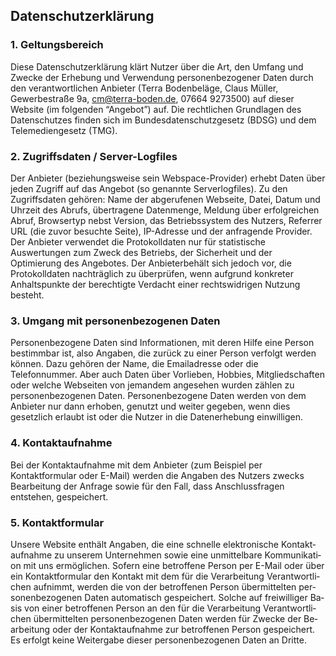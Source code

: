 ---
---
<h2 class="c-headline c-headline--primary c-headline--with-spacing">Datenschutzerklärung</h2>

<h3 class="c-headline c-headline--no-spacing c-headline--text-sizing c-headline--body-font">1. Geltungsbereich</h3>

Diese Datenschutzerklärung klärt Nutzer über die Art, den Umfang und Zwecke der Erhebung und Verwendung personenbezogener Daten durch den verantwortlichen Anbieter (Terra Bodenbeläge, Claus Müller, Gewerbestraße 9a, cm@terra-boden.de, 07664 9273500) auf dieser Website (im folgenden “Angebot”) auf. Die rechtlichen Grundlagen des Datenschutzes finden sich im Bundesdatenschutzgesetz (BDSG) und dem Telemediengesetz (TMG).

<h3 class="c-headline c-headline--no-spacing c-headline--text-sizing c-headline--body-font">2. Zugriffsdaten / Server-Logfiles</h3>

Der Anbieter (beziehungsweise sein Webspace-Provider) erhebt Daten über jeden Zugriff auf das Angebot (so genannte Serverlogfiles). Zu den Zugriffsdaten gehören: Name der abgerufenen Webseite, Datei, Datum und Uhrzeit des Abrufs, übertragene Datenmenge, Meldung über erfolgreichen Abruf, Browsertyp nebst Version, das Betriebssystem des Nutzers, Referrer URL (die zuvor besuchte Seite), IP-Adresse und der anfragende Provider. Der Anbieter verwendet die Protokolldaten nur für statistische Auswertungen zum Zweck des Betriebs, der Sicherheit und der Optimierung des Angebotes. Der Anbieterbehält sich jedoch vor, die Protokolldaten nachträglich zu überprüfen, wenn aufgrund konkreter Anhaltspunkte der berechtigte Verdacht einer rechtswidrigen Nutzung besteht.

<h3 class="c-headline c-headline--no-spacing c-headline--text-sizing c-headline--body-font">3. Umgang mit personenbezogenen Daten</h3>

Personenbezogene Daten sind Informationen, mit deren Hilfe eine Person bestimmbar ist, also Angaben, die zurück zu einer Person verfolgt werden können. Dazu gehören der Name, die Emailadresse oder die Telefonnummer. Aber auch Daten über Vorlieben, Hobbies, Mitgliedschaften oder welche Webseiten von jemandem angesehen wurden zählen zu personenbezogenen Daten. Personenbezogene Daten werden von dem Anbieter nur dann erhoben, genutzt und weiter gegeben, wenn dies gesetzlich erlaubt ist oder die Nutzer in die Datenerhebung einwilligen.

<h3 class="c-headline c-headline--no-spacing c-headline--text-sizing c-headline--body-font">4. Kontaktaufnahme</h3>

Bei der Kontaktaufnahme mit dem Anbieter (zum Beispiel per Kontaktformular oder E-Mail) werden die Angaben des Nutzers zwecks Bearbeitung der Anfrage sowie für den Fall, dass Anschlussfragen entstehen, gespeichert.

<h3 class="c-headline c-headline--no-spacing c-headline--text-sizing c-headline--body-font">5. Kontaktformular</h3>

Un­se­re Web­site ent­hält An­ga­ben, die eine schnel­le elek­tro­ni­sche Kon­takt­auf­nah­me zu un­se­rem Un­ter­neh­men so­wie eine un­mit­tel­ba­re Kom­mu­ni­ka­ti­on mit uns er­mög­li­chen. So­fern eine be­trof­fe­ne Per­son per E-Mail oder über ein Kon­takt­for­mu­lar den Kon­takt mit dem für die Ver­ar­bei­tung Ver­ant­wort­li­chen auf­nimmt, wer­den die von der be­trof­fe­nen Per­son über­mit­tel­ten per­so­nen­be­zo­ge­nen Da­ten au­to­ma­tisch ge­spei­chert. Sol­che auf frei­wil­li­ger Ba­sis von ei­ner be­trof­fe­nen Per­son an den für die Ver­ar­bei­tung Ver­ant­wort­li­chen über­mit­tel­ten per­so­nen­be­zo­ge­nen Da­ten wer­den für Zwe­cke der Be­ar­bei­tung oder der Kon­takt­auf­nah­me zur be­trof­fe­nen Per­son ge­spei­chert. Es er­folgt kei­ne Wei­ter­ga­be die­ser per­so­nen­be­zo­ge­nen Da­ten an Drit­te.
